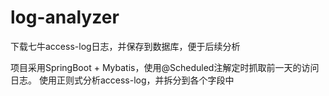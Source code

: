 # log-analyzer

下载七牛access-log日志，并保存到数据库，便于后续分析

项目采用SpringBoot + Mybatis，使用@Scheduled注解定时抓取前一天的访问日志。
使用正则式分析access-log，并拆分到各个字段中
